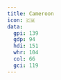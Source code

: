 ```yaml
---
title: Cameroon
icon: 🇨🇲
data:
  gpi: 139
  gdp: 94
  hdi: 151
  whr: 104
  col: 66
  gci: 119
---
```


